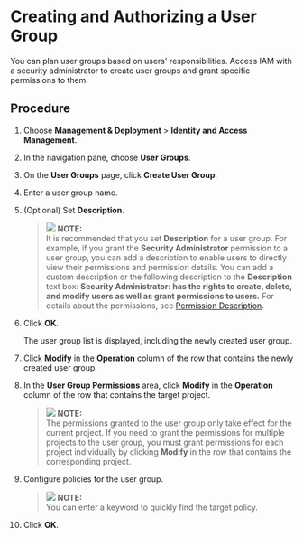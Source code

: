 # Creating and Authorizing a User Group<a name="iam_01_0030"></a>

You can plan user groups based on users' responsibilities. Access IAM with a security administrator to create user groups and grant specific permissions to them.

## Procedure<a name="s9fbc728347f3412e9eece3a8bcd322dd"></a>

1.  Choose  **Management & Deployment**  \>  **Identity and Access Management**.
2.  In the navigation pane, choose  **User Groups**.
3.  On the  **User Groups**  page, click  **Create User Group**.
4.  Enter a user group name.
5.  \(Optional\) Set  **Description**.

    >![](/images/icon-note.gif) **NOTE:**   
    >It is recommended that you set  **Description**  for a user group. For example, if you grant the  **Security Administrator**  permission to a user group, you can add a description to enable users to directly view their permissions and permission details. You can add a custom description or the following description to the  **Description**  text box:  **Security Administrator: has the rights to create, delete, and modify users as well as grant permissions to users.**  For details about the permissions, see  [Permission Description](https://docs.otc.t-systems.com/permissions/index.html).  

6.  Click  **OK**.

    The user group list is displayed, including the newly created user group.

7.  Click  **Modify**  in the  **Operation**  column of the row that contains the newly created user group.
8.  In the  **User Group Permissions**  area, click  **Modify**  in the  **Operation**  column of the row that contains the target project.

    >![](/images/icon-note.gif) **NOTE:**   
    >The permissions granted to the user group only take effect for the current project. If you need to grant the permissions for multiple projects to the user group, you must grant permissions for each project individually by clicking  **Modify**  in the row that contains the corresponding project.  

9.  Configure policies for the user group.

    >![](/images/icon-note.gif) **NOTE:**   
    >You can enter a keyword to quickly find the target policy.  

10. Click  **OK**.

